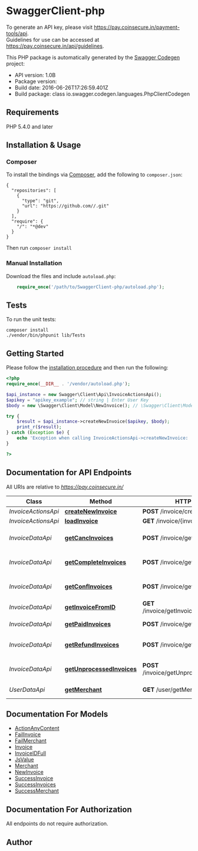 # SwaggerClient-php
To generate an API key, please visit <a href='https://pay.coinsecure.in/payment-tools/api' target='_new' class='homeapi'>https://pay.coinsecure.in/payment-tools/api</a>.<br>Guidelines for use can be accessed at <a href='https://pay.coinsecure.in/api/guidelines'>https://pay.coinsecure.in/api/guidelines</a>.

This PHP package is automatically generated by the [Swagger Codegen](https://github.com/swagger-api/swagger-codegen) project:

- API version: 1.0B
- Package version: 
- Build date: 2016-06-26T17:26:59.401Z
- Build package: class io.swagger.codegen.languages.PhpClientCodegen

## Requirements

PHP 5.4.0 and later

## Installation & Usage
### Composer

To install the bindings via [Composer](http://getcomposer.org/), add the following to `composer.json`:

```
{
  "repositories": [
    {
      "type": "git",
      "url": "https://github.com//.git"
    }
  ],
  "require": {
    "/": "*@dev"
  }
}
```

Then run `composer install`

### Manual Installation

Download the files and include `autoload.php`:

```php
    require_once('/path/to/SwaggerClient-php/autoload.php');
```

## Tests

To run the unit tests:

```
composer install
./vendor/bin/phpunit lib/Tests
```

## Getting Started

Please follow the [installation procedure](#installation--usage) and then run the following:

```php
<?php
require_once(__DIR__ . '/vendor/autoload.php');

$api_instance = new Swagger\Client\Api\InvoiceActionsApi();
$apikey = "apikey_example"; // string | Enter User Key
$body = new \Swagger\Client\Model\NewInvoice(); // \Swagger\Client\Model\NewInvoice | Enter details to create an Invoice

try {
    $result = $api_instance->createNewInvoice($apikey, $body);
    print_r($result);
} catch (Exception $e) {
    echo 'Exception when calling InvoiceActionsApi->createNewInvoice: ', $e->getMessage(), PHP_EOL;
}

?>
```

## Documentation for API Endpoints

All URIs are relative to *https://pay.coinsecure.in/*

Class | Method | HTTP request | Description
------------ | ------------- | ------------- | -------------
*InvoiceActionsApi* | [**createNewInvoice**](docs/Api/InvoiceActionsApi.md#createnewinvoice) | **POST** /invoice/createNewInvoice | NEW INVOICE
*InvoiceActionsApi* | [**loadInvoice**](docs/Api/InvoiceActionsApi.md#loadinvoice) | **GET** /invoice/{invoiceID} | 
*InvoiceDataApi* | [**getCancInvoices**](docs/Api/InvoiceDataApi.md#getcancinvoices) | **POST** /invoice/getCancInvoices | GET ALL CANCELLED INVOICES
*InvoiceDataApi* | [**getCompleteInvoices**](docs/Api/InvoiceDataApi.md#getcompleteinvoices) | **POST** /invoice/getCompleteInvoices | GET ALL COMPLETED INVOICES
*InvoiceDataApi* | [**getConfInvoices**](docs/Api/InvoiceDataApi.md#getconfinvoices) | **POST** /invoice/getConfInvoices | GET ALL CONFIRMED INVOICES
*InvoiceDataApi* | [**getInvoiceFromID**](docs/Api/InvoiceDataApi.md#getinvoicefromid) | **GET** /invoice/getInvoiceFromID/{invoiceID} | GET INVOICE FROM ID
*InvoiceDataApi* | [**getPaidInvoices**](docs/Api/InvoiceDataApi.md#getpaidinvoices) | **POST** /invoice/getPaidInvoices | GET ALL PAID INVOICES
*InvoiceDataApi* | [**getRefundInvoices**](docs/Api/InvoiceDataApi.md#getrefundinvoices) | **POST** /invoice/getRefundInvoices | GET ALL REFUND INVOICES
*InvoiceDataApi* | [**getUnprocessedInvoices**](docs/Api/InvoiceDataApi.md#getunprocessedinvoices) | **POST** /invoice/getUnprocessedInvoices | GET ALL UNPROCESSED INVOICES
*UserDataApi* | [**getMerchant**](docs/Api/UserDataApi.md#getmerchant) | **GET** /user/getMerchant | GET MERCHANT


## Documentation For Models

 - [ActionAnyContent](docs/Model/ActionAnyContent.md)
 - [FailInvoice](docs/Model/FailInvoice.md)
 - [FailMerchant](docs/Model/FailMerchant.md)
 - [Invoice](docs/Model/Invoice.md)
 - [InvoiceIDFull](docs/Model/InvoiceIDFull.md)
 - [JsValue](docs/Model/JsValue.md)
 - [Merchant](docs/Model/Merchant.md)
 - [NewInvoice](docs/Model/NewInvoice.md)
 - [SuccessInvoice](docs/Model/SuccessInvoice.md)
 - [SuccessInvoices](docs/Model/SuccessInvoices.md)
 - [SuccessMerchant](docs/Model/SuccessMerchant.md)


## Documentation For Authorization

 All endpoints do not require authorization.


## Author




